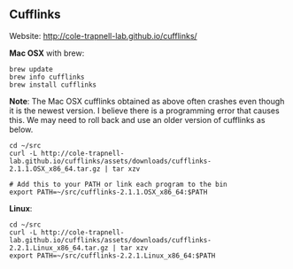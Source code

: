 ## Cufflinks

Website: http://cole-trapnell-lab.github.io/cufflinks/

**Mac OSX** with brew:

    brew update
    brew info cufflinks
    brew install cufflinks

**Note**: The Mac OSX cufflinks obtained as above often crashes even though
it is the newest version.
I believe there is a programming error that causes this.
We may need to roll back and use an older version of cufflinks as below.

	cd ~/src
    curl -L http://cole-trapnell-lab.github.io/cufflinks/assets/downloads/cufflinks-2.1.1.OSX_x86_64.tar.gz | tar xzv

	# Add this to your PATH or link each program to the bin
	export PATH=~/src/cufflinks-2.1.1.OSX_x86_64:$PATH

**Linux**:

	cd ~/src
    curl -L http://cole-trapnell-lab.github.io/cufflinks/assets/downloads/cufflinks-2.2.1.Linux_x86_64.tar.gz | tar xzv
	export PATH=~/src/cufflinks-2.2.1.Linux_x86_64:$PATH
